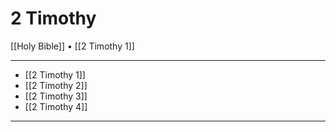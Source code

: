 # 2 Timothy

[[Holy Bible]] • [[2 Timothy 1]]

---

- [[2 Timothy 1]]
- [[2 Timothy 2]]
- [[2 Timothy 3]]
- [[2 Timothy 4]]

---
